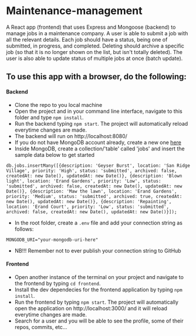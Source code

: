 # Maintenance-management
A React app (frontend) that uses Express and Mongoose (backend) to manage jobs in a maintenance company. A user is able to submit a job with all the relevant details. Each job should have a status, being one of submitted, in progress, and completed. Deleting should archive a specific job (so that it is no longer shown on the list, but isn't totally deleted). The user is also able to update status of multiple jobs at once (batch update).

## To use this app with a browser, do the following:
#### Backend
- Clone the repo to you local machine
- Open the project and in your command line interface, navigate to this folder and type `npm install`.
- Run the backend typing `npm start`. The project will automatically reload everytime changes are made. 
- The backend will run on http://localhost:8080/
- If you do not have MongoDB account already, create a new one [here](https://www.mongodb.com/)
- Inside MongoDB, create a collection/'table' called 'jobs' and insert the sample data below to get started

`db.jobs.insertMany([{description: 'Geyser Burst', location: 'San Ridge Village', priority: 'High', status: 'submitted', archived: false, createdAt: new Date(), updatedAt: new Date()}, {description: 'Blown light', location: 'Erand Gardens', priority: 'Low', status: 'submitted', archived: false, createdAt: new Date(), updatedAt: new Date()}, {description: 'Maw the lawn', location: 'Erand Gardens', priority: 'Medium', status: 'submitted', archived: true, createdAt: new Date(), updatedAt: new Date()}, {description: 'Repainting', location: 'Erand Court', priority: 'Low', status: 'submitted', archived: false, createdAt: new Date(), updatedAt: new Date()}]);`

- In the root folder, create a `.env` file and add your connection string as follows: 

`MONGODB_URI="your-mongodb-uri-here"`
- NB!!! Remember not to ever publish your connection string to GitHub 

#### Frontend
- Open another instance of the terminal on your project and navigate to the frontend by typing `cd frontend`. 
- Install the dev dependecies for the frontend application by typing `npm install`.
-  Run the frontend by typing `npm start`. The project will automatically open the application on http://localhost:3000/ and it will reload everytime changes are made. 
- Search for a user and you will be able to see the profile, some of their repos, commits, etc...
